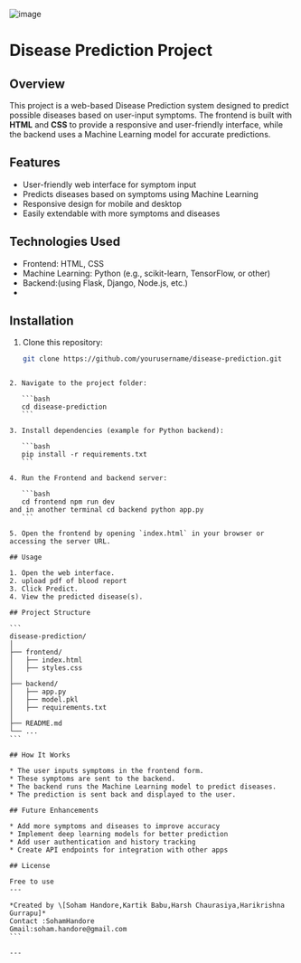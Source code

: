 ![image](https://github.com/user-attachments/assets/6da7f536-f861-432f-b4ca-c3ac36a1e0fc)



# Disease Prediction Project

## Overview
This project is a web-based Disease Prediction system designed to predict possible diseases based on user-input symptoms. The frontend is built with **HTML** and **CSS** to provide a responsive and user-friendly interface, while the backend uses a Machine Learning model for accurate predictions.

## Features
- User-friendly web interface for symptom input
- Predicts diseases based on symptoms using Machine Learning
- Responsive design for mobile and desktop
- Easily extendable with more symptoms and diseases

## Technologies Used
- Frontend: HTML, CSS
- Machine Learning: Python (e.g., scikit-learn, TensorFlow, or other)
- Backend:(using Flask, Django, Node.js, etc.)
- 
## Installation

1. Clone this repository:
   ```bash
   git clone https://github.com/yourusername/disease-prediction.git
````

2. Navigate to the project folder:

   ```bash
   cd disease-prediction
   ```

3. Install dependencies (example for Python backend):

   ```bash
   pip install -r requirements.txt
   ```

4. Run the Frontend and backend server:

   ```bash
   cd frontend npm run dev
and in another terminal cd backend python app.py
   ```

5. Open the frontend by opening `index.html` in your browser or accessing the server URL.

## Usage

1. Open the web interface.
2. upload pdf of blood report
3. Click Predict.
4. View the predicted disease(s).

## Project Structure

```
disease-prediction/
│
├── frontend/
│   ├── index.html
│   ├── styles.css
│
├── backend/
│   ├── app.py
│   ├── model.pkl
│   ├── requirements.txt
│
├── README.md
└── ...
```

## How It Works

* The user inputs symptoms in the frontend form.
* These symptoms are sent to the backend.
* The backend runs the Machine Learning model to predict diseases.
* The prediction is sent back and displayed to the user.

## Future Enhancements

* Add more symptoms and diseases to improve accuracy
* Implement deep learning models for better prediction
* Add user authentication and history tracking
* Create API endpoints for integration with other apps

## License

Free to use
---

*Created by \[Soham Handore,Kartik Babu,Harsh Chaurasiya,Harikrishna Gurrapu]*
Contact :SohamHandore 
Gmail:soham.handore@gmail.com
```

---
